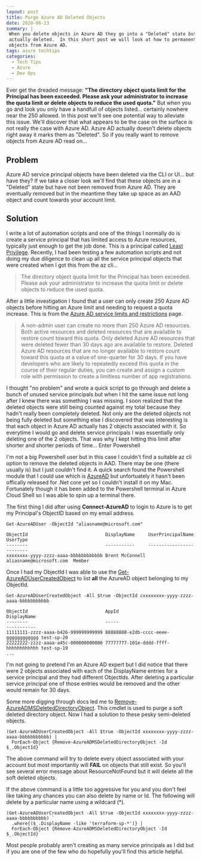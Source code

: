 ```yaml
---
layout: post
title: Purge Azure AD Deleted Objects
date: 2020-06-23
summary: |
 When you delete objects in Azure AD they go into a "Deleted" state but are not
 actually deleted.  In this short post we will look at how to permanently delete
 objects from Azure AD.
tags: azure techtips
categories:
  - Tech Tips
  - Azure
  - Dev Ops
---
```


Ever get the dreaded message: __"The directory object quota limit for the Principal has been exceeded. 
Please ask your administrator to increase the quota limit or delete objects to
reduce the used quota."__  But when you go and look you only have a handfull of
objects listed... certainly nowhere near the 250 allowed.
In this post we'll see one potential way to alleviate this issue.  We'll discover
that what appears to be the case on the surface is not really the case with
Azure AD.  Azure AD actually doesn't delete objects right away it marks them as
"Deleted".  So if you really want to remove objects from Azure AD read on...


## Problem
Azure AD service principal objects have been deleted via the CLI or UI... but have
they?  If we take a closer look we'll find that these objects are in a "Deleted"
state but have not been removed from Azure AD.  They are eventually removed but
in the meantime they take up space as an AAD object and count towards your
account limit.


## Solution
I write a lot of automation scripts and one of the things I normally do is
create a service principal that has limited access to Azure resources,
typically just enough to get the job done.  This is a principal called [Least
Privilege](https://docs.microsoft.com/en-us/azure/role-based-access-control/best-practices).
Recently, I had been testing a few automation scripts and not doing my due
diligence to clean up all the service principal objects that were created when I
got this from the az cli...

> 
> The directory object quota limit for the Principal has been exceeded. 
> Please ask your administrator to increase the quota limit or delete objects to
> reduce the used quota.
> 

After a little investigation I found that a user can only create 250 Azure AD
objects before hitting an Azure limit and needing to request a quota increase.
This is from the [Azure AD service limits and
restrictions](https://docs.microsoft.com/en-us/azure/active-directory/users-groups-roles/directory-service-limits-restrictions#:~:text=A%20maximum%20of%2050%2C000%20Azure,to%20300%2C000%20Azure%20AD%20resources) page.

> A non-admin user can create no more than 250 Azure AD resources. Both active resources and deleted resources that are available to restore count toward this quota. Only deleted Azure AD resources that were deleted fewer than 30 days ago are available to restore. Deleted Azure AD resources that are no longer available to restore count toward this quota at a value of one-quarter for 30 days. If you have developers who are likely to repeatedly exceed this quota in the course of their regular duties, you can create and assign a custom role with permission to create a limitless number of app registrations.

I thought "no problem" and wrote a quick script to go through and delete a bunch
of unused service principals but when I hit the same issue not long after I knew
there was something I was missing.  I soon realized that the deleted objects were still being
counted against my total because they hadn't really been completely deleted. Not
only are the deleted objects not being fully deleted but something else I
discovered that was interesting is that each object in Azure AD actually has 2
objects associated with it. So everytime I would go and delete service principals
I was essentially only deleting one of the 2 objects. That was why I kept
hitting this limit after shorter and shorter periods of time... Enter Powershell

I'm not a big Powershell user but in this case I couldn't
find a suitable az cli option to remove the deleted objects in AAD.  There may be one
(there usually is) but I just couldn't find it.  A quick search found the
Powershell module that I could use which is
[AzureAD](https://www.powershellgallery.com/packages/AzureAD/2.0.2.76) but
unfortuately it hasn't been offically released for .Net core yet so I couldn't install it on
my Mac.  Fortunately though it has been added to the Powershell terminal in
Azure Cloud Shell so I was able to spin up a terminal there.

The first thing I did after using __Connect-AzureAD__ to login to Azure is to get my Principal's ObjectID based on my email address.

```terminal
Get-AzureADUser -ObjectId "aliasname@microsoft.com"

ObjectId                             DisplayName     UserPrincipalName        UserType
--------                             -----------     -----------------        --------
xxxxxxxx-yyyy-zzzz-aaaa-bbbbbbbbbbbb Brent McConnell aliasname@microsoft.com  Member

```

Once I had my ObjectId I was able to use the
[Get-AzureADUserCreatedObject](https://docs.microsoft.com/en-us/powershell/module/azuread/get-azureadusercreatedobject?view=azureadps-2.0) 
to list __all__ the AzureAD object belonging to my ObjectId.  


```terminal
Get-AzureADUserCreatedObject -All $true -ObjectId cxxxxxxxx-yyyy-zzzz-aaaa-bbbbbbbbbbb

ObjectId                             AppId                                DisplayName
--------                             -----                                -----------
11111111-zzzz-aaaa-b426-999999999999 88888888-e2db-cccc-eeee-gggggggggggg test-sp-20
22222222-zzzz-aaaa-a45c-000000000000 77777777-101e-dddd-ffff-hhhhhhhhhhhh test-sp-19
...
```

I'm not going to pretend I'm an Azure AD expert but I did notice that
there were 2 objects associated with each of the DisplayName entries for a
service principal and they had different ObjectIds. After deleting a particular service
principal one of those entries would be removed and the other would remain for
30 days.

Some more digging through docs led me to
[Remove-AzureADMSDeletedDirectoryObject](https://docs.microsoft.com/en-us/powershell/module/azuread/get-azureadmsdeleteddirectoryobject?view=azureadps-2.0-preview). 
This cmdlet is used to purge a soft deleted directory object.  Now I had a
solution to these pesky semi-deleted objects.

```terminal
(Get-AzureADUserCreatedObject -All $true -ObjectId xxxxxxxx-yyyy-zzzz-aaaa-bbbbbbbbbbb) | 
  ForEach-Object {Remove-AzureADMSDeletedDirectoryObject -Id $_.ObjectId}

```

The above command will try to delete every object associated with your account
but most importantly will __FAIL__ on objects that still exist.  So you'll see
several error message about ResourceNotFound but it will delete all the soft
deleted objects.

If the above command is a little too aggressive for you and you don't feel like
taking any chances you can also delete by name or Id.  The following will delete
by a particular name using a wildcard (*).

```terminal
(Get-AzureADUserCreatedObject -All $true -ObjectId xxxxxxxx-yyyy-zzzz-aaaa-bbbbbbbbbb) `
  .where{($_.DisplayName -like 'terraform-sp-*')} | 
  ForEach-Object {Remove-AzureADMSDeletedDirectoryObject -Id $_.ObjectId}
```

Most people probably aren't creating as many service principals as I did but if you are
one of the few who do hopefully you'll find this article helpful.
